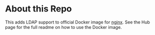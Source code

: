 # About this Repo

This adds LDAP support to official Docker image for [nginx](https://registry.hub.docker.com/_/nginx/). See the
Hub page for the full readme on how to use the Docker image.

